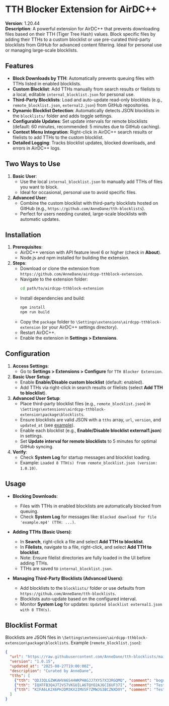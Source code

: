# TTH Blocker Extension for AirDC++

**Version**: 1.20.44  
**Description**: A powerful extension for AirDC++ that prevents downloading files based on their TTH (Tiger Tree Hash) values. Block specific files by adding their TTHs to a custom blocklist or use pre-curated third-party blocklists from GitHub for advanced content filtering. Ideal for personal use or managing large-scale blocklists.

## Features
- **Block Downloads by TTH**: Automatically prevents queuing files with TTHs listed in enabled blocklists.
- **Custom Blocklist**: Add TTHs manually from search results or filelists to a local, editable `internal_blocklist.json` for personal use.
- **Third-Party Blocklists**: Load and auto-update read-only blocklists (e.g., `remote_blocklist.json`, `external2.json`) from GitHub repositories.
- **Dynamic Blocklist Detection**: Automatically detects JSON blocklists in the `blocklists/` folder and adds toggle settings.
- **Configurable Updates**: Set update intervals for remote blocklists (default: 60 minutes, recommended: 5 minutes due to GitHub caching).
- **Context Menu Integration**: Right-click in AirDC++ search results or filelists to add TTHs to the custom blocklist.
- **Detailed Logging**: Tracks blocklist updates, blocked downloads, and errors in AirDC++ logs.

## Two Ways to Use
1. **Basic User**:
   - Use the local `internal_blocklist.json` to manually add TTHs of files you want to block.
   - Ideal for occasional, personal use to avoid specific files.
2. **Advanced User**:
   - Combine the custom blocklist with third-party blocklists hosted on GitHub (e.g., `https://github.com/AnneDane/tth-blocklists`).
   - Perfect for users needing curated, large-scale blocklists with automatic updates.

## Installation
1. **Prerequisites**:
   - AirDC++ version with API feature level 6 or higher (check in **About**).
   - Node.js and npm installed for building the extension.
2. **Steps**:
   - Download or clone the extension from `https://github.com/AnneDane/airdcpp-tthblock-extension`.
   - Navigate to the extension folder:
     ```bash
     cd path/to/airdcpp-tthblock-extension
     ```
   - Install dependencies and build:
     ```bash
     npm install
     npm run build
     ```
   - Copy the `package` folder to `\Settings\extensions\airdcpp-tthblock-extension` (or your AirDC++ settings directory).
   - Restart AirDC++.
   - Enable the extension in **Settings > Extensions**.

## Configuration
1. **Access Settings**:
   - Go to **Settings > Extensions > Configure** for `TTH Blocker Extension`.
2. **Basic User Setup**:
   - Enable **Enable/Disable custom blocklist** (default: enabled).
   - Add TTHs via right-click in search results or filelists (select **Add TTH to blocklist**).
3. **Advanced User Setup**:
   - Place third-party blocklist files (e.g., `remote_blocklist.json`) in `\Settings\extensions\airdcpp-tthblock-extension\package\blocklists`.
   - Ensure blocklists are valid JSON with a `tths` array, `url`, `version`, and `updated_at` (see [example](#blocklist-format)).
   - Enable each blocklist (e.g., **Enable/Disable blocklist external1.json**) in settings.
   - Set **Update interval for remote blocklists** to 5 minutes for optimal GitHub syncing.
4. **Verify**:
   - Check **System Log** for startup messages and blocklist loading.
   - Example: `Loaded 8 TTH(s) from remote_blocklist.json (version: 1.0.10)`.

## Usage
- **Blocking Downloads**:
  - Files with TTHs in enabled blocklists are automatically blocked from queuing.
  - Check **System Log** for messages like: `Blocked download for file 'example.mp4' (TTH: ...)`.

- **Adding TTHs (Basic Users)**:
  - In **Search**, right-click a file and select **Add TTH to blocklist**.
  - In **Filelists**, navigate to a file, right-click, and select **Add TTH to blocklist**.
  - Note: Ensure filelist directories are fully loaded in the UI before adding TTHs.
  - TTHs are saved to `internal_blocklist.json`.

- **Managing Third-Party Blocklists (Advanced Users)**:
  - Add blocklists to the `blocklists/` folder or use defaults from `https://github.com/AnneDane/tth-blocklists`.
  - Blocklists auto-update based on the configured interval.
  - Monitor **System Log** for updates: `Updated blocklist external1.json with 8 TTH(s)`.

## Blocklist Format
Blocklists are JSON files in `\Settings\extensions\airdcpp-tthblock-extension\package\blocklists`. Example (`remote_blocklist.json`):
```json
{
  "url": "https://raw.githubusercontent.com/AnneDane/tth-blocklists/main/blocklists/remote_blocklist.json",
  "version": "1.0.15",
  "updated_at": "2025-08-27T19:00:00Z",
  "description": "Curated by AnneDane",
  "tths": [
    {"tth": "QDJ3QLGZWKAHVA6S44WKPHAGJJ7XY57X33RGQMQ", "comment": "bogus filename", "timestamp": "2025-08-26T17:20:00Z"},
    {"tth": "IQXFFB3Q4JT2VS7VKGUILA6TQYO2AJ6CI6UF37I", "comment": "Test file 1", "timestamp": "2025-08-26T17:20:00Z"},
    {"tth": "KIFA6LK2X6PHJDM3KX2IMVSF7ZMWJG3BCZNXDOY", "comment": "Test file 2", "timestamp": "2025-08-26T17:20:00Z"}
  ]
}